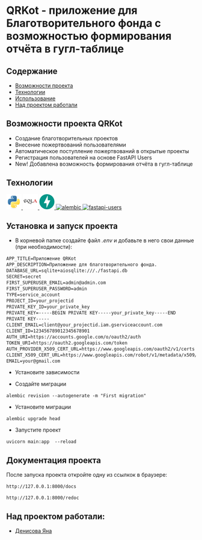 # QRKot - приложение для Благотворительного фонда с возможностью формирования отчёта в гугл-таблице

## Содержание
- [Возможности проекта](#Возможности-проекта-QRKot)
- [Технологии](#технологии)
- [Использование](#установка-и-запуск-проекта)
- [Над проектом работали](#над-проектом-работали)

## Возможности проекта QRKot

- Создание благотворительных проектов
- Внесение пожертвований пользователями
- Автоматическое поступление пожертвований в открытые проекты
- Регистрация пользователей на основе FastAPI Users
- New! Добавлена возможность формирования отчёта в гугл-таблице

## Технологии

<p align="left"> 
<a href="https://www.python.org" target="_blank" rel="noreferrer"> <img src="https://raw.githubusercontent.com/devicons/devicon/master/icons/python/python-original.svg" alt="python" width="40" height="40"> </a>
<a href="https://www.sqlalchemy.org/" target="_blank" rel="noreferrer"> <img src="https://github.com/devicons/devicon/blob/master/icons/sqlalchemy/sqlalchemy-original.svg" alt="sqlalchemy" width="40" height="40"> </a>
<a href="https://fastapi.tiangolo.com/" target="_blank" rel="noreferrer"><img src="https://github.com/devicons/devicon/blob/master/icons/fastapi/fastapi-original.svg" alt="fastapi" width="40" height="40"> </a>
<a href="https://github.com/sqlalchemy/alembic" target="_blank" rel="noreferrer"><img src="https://github.com/awkward/Alembic/blob/master/Docs/icon.png" alt="alembic" width="40" height="40"> </a>
<a href="https://github.com/fastapi-users/fastapi-users" target="_blank" rel="noreferrer"><img src="https://raw.githubusercontent.com/fastapi-users/fastapi-users/master/logo.svg" alt="fastapi-users" width="120" height="40"> </a>
</p>

## Установка и запуск проекта

- В корневой папке создайте файл *.env* и добавьте в него свои данные (при необходимости):

```
APP_TITLE=Приложение QRKot
APP_DESCRIPTION=Приложение для благотворительного фонда.
DATABASE_URL=sqlite+aiosqlite:///./fastapi.db
SECRET=secret
FIRST_SUPERUSER_EMAIL=admin@admin.com
FIRST_SUPERUSER_PASSWORD=admin
TYPE=service_account
PROJECT_ID=your_projectid
PRIVATE_KEY_ID=your_private_key
PRIVATE_KEY=-----BEGIN PRIVATE KEY-----your_private_key-----END PRIVATE KEY-----
CLIENT_EMAIL=client@your_projectid.iam.gserviceaccount.com
CLIENT_ID=123456789012345678901
AUTH_URI=https://accounts.google.com/o/oauth2/auth
TOKEN_URI=https://oauth2.googleapis.com/token
AUTH_PROVIDER_X509_CERT_URL=https://www.googleapis.com/oauth2/v1/certs
CLIENT_X509_CERT_URL=https://www.googleapis.com/robot/v1/metadata/x509/client%40your_projectid=.iam.gserviceaccount.com
EMAIL=your@gmail.com
```
- Установите зависимости

- Создайте миграции

```shell
alembic revision --autogenerate -m "First migration" 
```

- Установите миграции

```shell
alembic upgrade head
```

- Запустите проект

```shell
uvicorn main:app  --reload
```

## Документация проекта

После запуска проекта откройте одну из ссылкок в браузере:

```shell
http://127.0.0.1:8000/docs
```

```shell
http://127.0.0.1:8000/redoc
```

## Над проектом работали:

- [Денисова Яна](https://t.me/DenisovaYana)
